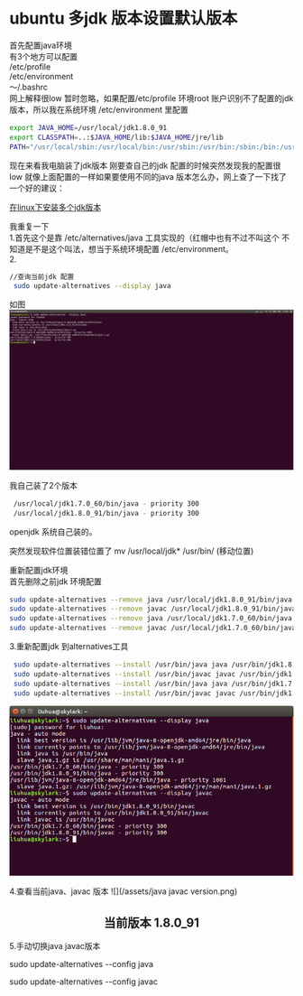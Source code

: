 # ubuntu 多jdk 版本设置默认版本

首先配置java环境  
有3个地方可以配置  
/etc/profile  
/etc/environment  
～/.bashrc  
网上解释很low 暂时忽略，如果配置/etc/profile 环境root 账户识别不了配置的jdk版本，所以我在系统环境
/etc/environment 里配置

```bash
export JAVA_HOME=/usr/local/jdk1.8.0_91
export CLASSPATH=..:$JAVA_HOME/lib:$JAVA_HOME/jre/lib
PATH="/usr/local/sbin:/usr/local/bin:/usr/sbin:/usr/bin:/sbin:/bin:/usr/games:/usr/local/games:/usr/local/jdk1.8.0_91/bin"

```
现在来看我电脑装了jdk版本
刚要查自己的jdk 配置的时候突然发现我的配置很low 就像上面配置的一样如果要使用不同的java 版本怎么办，网上查了一下找了一个好的建议：

[在linux下安装多个jdk版本](http://yusan.github.io/blog/2014/11/21/zai-linuxxia-an-zhuang-duo-ge-jdkban-ben/)

我重复一下   
1.首先这个是靠 /etc/alternatives/java 工具实现的（红帽中也有不过不叫这个 不知道是不是这个叫法，想当于系统环境配置 /etc/environment。  
2.
```bash
//查询当前jdk 配置
 sudo update-alternatives --display java

```
如图![](/assets/display_java.png)

我自己装了2个版本
```bash
 /usr/local/jdk1.7.0_60/bin/java - priority 300
 /usr/local/jdk1.8.0_91/bin/java - priority 300
```
openjdk 系统自己装的。

突然发现软件位置装错位置了 mv /usr/local/jdk* /usr/bin/ (移动位置)

重新配置jdk环境  
首先删除之前jdk 环境配置
```bash
sudo update-alternatives --remove java /usr/local/jdk1.8.0_91/bin/java
sudo update-alternatives --remove javac /usr/local/jdk1.8.0_91/bin/javac
sudo update-alternatives --remove java /usr/local/jdk1.7.0_60/bin/java
sudo update-alternatives --remove javac /usr/local/jdk1.7.0_60/bin/javac
```

3.重新配置jdk 到alternatives工具
```bash
 sudo update-alternatives --install /usr/bin/java java /usr/bin/jdk1.8.0_91/bin/java 300
 sudo update-alternatives --install /usr/bin/javac javac /usr/bin/jdk1.8.0_91/bin/javac 300
 sudo update-alternatives --install /usr/bin/java java /usr/bin/jdk1.7.0_60/bin/java 300
 sudo update-alternatives --install /usr/bin/javac javac /usr/bin/jdk1.7.0_60/bin/javac 300
```
  ![](/assets/jdk_configure.png)

4.查看当前java、javac 版本
![](/assets/java javac version.png)
                   <h2 style="text-align:center">当前版本 1.8.0_91 </h2>  

5.手动切换java javac版本

   sudo update-alternatives --config java
  
   sudo update-alternatives --config javac
